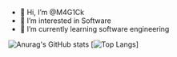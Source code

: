 - 👋 Hi, I’m @M4G1Ck
- 👀 I’m interested in Software
- 🌱 I’m currently learning software engineering


![Anurag's GitHub stats](https://github-readme-stats.vercel.app/api?username=M4G1Ck&theme=jolly&show_icons=true)
[![Top Langs](https://github-readme-stats.vercel.app/api/top-langs/?username=M4G1Ck&layout=compact)]
